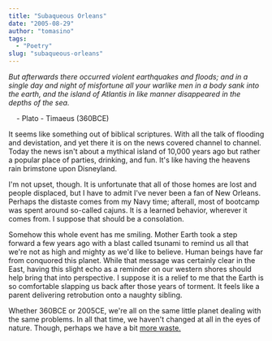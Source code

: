 ```yaml
---
title: "Subaqueous Orleans"
date: "2005-08-29"
author: "tomasino"
tags:
  - "Poetry"
slug: "subaqueous-orleans"
---
```


<span style="font-style: italic;">But afterwards there occurred violent
earthquakes and floods; and in a single day and night of misfortune all
your warlike men in a body sank into the earth, and the island of
Atlantis in like manner disappeared in the depths of the sea.</span>

    - Plato - Timaeus (360BCE)

It seems like something out of biblical scriptures. With all the talk of
flooding and devistation, and yet there it is on the news covered
channel to channel. Today the news isn't about a mythical island of
10,000 years ago but rather a popular place of parties, drinking, and
fun. It's like having the heavens rain brimstone upon Disneyland.

I'm not upset, though. It is unfortunate that all of those homes are
lost and people displaced, but I have to admit I've never been a fan of
New Orleans. Perhaps the distaste comes from my Navy time; afterall,
most of bootcamp was spent around so-called cajuns. It is a learned
behavior, wherever it comes from. I suppose that should be a
consolation.

Somehow this whole event has me smiling. Mother Earth took a step
forward a few years ago with a blast called tsunami to remind us all
that we're not as high and mighty as we'd like to believe. Human beings
have far from conquored this planet. While that message was certainly
clear in the East, having this slight echo as a reminder on our western
shores should help bring that into perspective. I suppose it is a relief
to me that the Earth is so comfortable slapping us back after those
years of torment. It feels like a parent delivering retrobution onto a
naughty sibling.

Whether 360BCE or 2005CE, we're all on the same little planet dealing
with the same problems. In all that time, we haven't changed at all in
the eyes of nature. Though, perhaps we have a bit [more waste.][]

  [more waste.]: //en.wikinews.org/wiki/Louisiana_locked_down%3B_New_Orleans_now_a_%22toxic_soup%22
